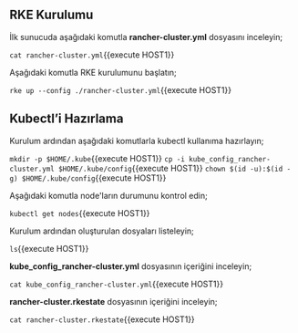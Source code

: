 ## RKE Kurulumu

İlk sunucuda aşağıdaki komutla **rancher-cluster.yml** dosyasını inceleyin;

`cat rancher-cluster.yml`{{execute HOST1}}

Aşağıdaki komutla RKE kurulumunu başlatın;

`rke up --config ./rancher-cluster.yml`{{execute HOST1}}

## Kubectl’i Hazırlama

Kurulum ardından aşağıdaki komutlarla kubectl kullanıma hazırlayın;

`mkdir -p $HOME/.kube`{{execute HOST1}}
`cp -i kube_config_rancher-cluster.yml $HOME/.kube/config`{{execute HOST1}}
`chown $(id -u):$(id -g) $HOME/.kube/config`{{execute HOST1}}

Aşağıdaki komutla node'ların durumunu kontrol edin;

`kubectl get nodes`{{execute HOST1}}

Kurulum ardından oluşturulan dosyaları listeleyin;

`ls`{{execute HOST1}}

**kube_config_rancher-cluster.yml** dosyasının içeriğini inceleyin;

`cat kube_config_rancher-cluster.yml`{{execute HOST1}}

**rancher-cluster.rkestate** dosyasının içeriğini inceleyin;

`cat rancher-cluster.rkestate`{{execute HOST1}}